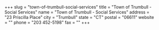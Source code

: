 +++
slug = "town-of-trumbull-social-services"
title = "Town of Trumbull - Social Services"
name = "Town of Trumbull - Social Services"
address = "23 Priscilla Place"
city = "Trumbull"
state = "CT"
postal = "06611"
website = ""
phone = "203 452-5198"
fax = ""
+++
